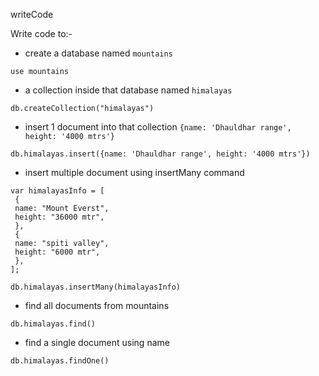 writeCode

Write code to:-

- create a database named `mountains`

```
use mountains
```

- a collection inside that database named `himalayas`

```
db.createCollection("himalayas")
```

- insert 1 document into that collection `{name: 'Dhauldhar range', height: '4000 mtrs'}`

```
db.himalayas.insert({name: 'Dhauldhar range', height: '4000 mtrs'})
```

- insert multiple document using insertMany command

```
var himalayasInfo = [
 {
 name: "Mount Everst",
 height: "36000 mtr",
 },
 {
 name: "spiti valley",
 height: "6000 mtr",
 },
];

db.himalayas.insertMany(himalayasInfo)
```

- find all documents from mountains

```
db.himalayas.find()
```

- find a single document using name

```
db.himalayas.findOne()
```
